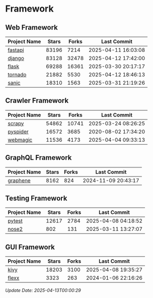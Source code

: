 # Framework

## Web Framework
| Project Name | Stars | Forks | Last Commit |
| ------------ | ----- | ----- | ----------- |
| [fastapi](https://github.com/fastapi/fastapi) | 83196 | 7214 | 2025-04-11 16:03:08 |
| [django](https://github.com/django/django) | 83128 | 32478 | 2025-04-12 17:42:00 |
| [flask](https://github.com/pallets/flask) | 69288 | 16361 | 2025-03-30 20:17:17 |
| [tornado](https://github.com/tornadoweb/tornado) | 21882 | 5530 | 2025-04-12 18:46:13 |
| [sanic](https://github.com/sanic-org/sanic) | 18310 | 1563 | 2025-03-31 21:19:26 |

## Crawler Framework
| Project Name | Stars | Forks | Last Commit |
| ------------ | ----- | ----- | ----------- |
| [scrapy](https://github.com/scrapy/scrapy) | 54862 | 10741 | 2025-03-24 08:26:25 |
| [pyspider](https://github.com/binux/pyspider) | 16572 | 3685 | 2020-08-02 17:34:20 |
| [webmagic](https://github.com/code4craft/webmagic) | 11536 | 4173 | 2025-04-04 09:33:13 |

## GraphQL Framework
| Project Name | Stars | Forks | Last Commit |
| ------------ | ----- | ----- | ----------- |
| [graphene](https://github.com/graphql-python/graphene) | 8162 | 824 | 2024-11-09 20:43:17 |

## Testing Framework
| Project Name | Stars | Forks | Last Commit |
| ------------ | ----- | ----- | ----------- |
| [pytest](https://github.com/pytest-dev/pytest) | 12617 | 2784 | 2025-04-08 04:18:52 |
| [nose2](https://github.com/nose-devs/nose2) | 802 | 131 | 2025-03-11 13:27:07 |

## GUI Framework
| Project Name | Stars | Forks | Last Commit |
| ------------ | ----- | ----- | ----------- |
| [kivy](https://github.com/kivy/kivy) | 18203 | 3100 | 2025-04-08 19:35:27 |
| [flexx](https://github.com/flexxui/flexx) | 3323 | 263 | 2024-01-06 22:16:26 |

*Update Date: 2025-04-13T00:00:29*